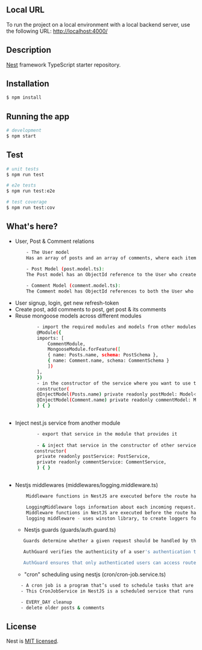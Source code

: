 ## Local URL

To run the project on a local environment with a local backend server, use the following URL: [http://localhost:4000/](http://localhost:4000/)

## Description

[Nest](https://github.com/nestjs/nest) framework TypeScript starter repository.

## Installation

```bash
$ npm install
```

## Running the app

```bash
# development
$ npm start
```

## Test

```bash
# unit tests
$ npm run test

# e2e tests
$ npm run test:e2e

# test coverage
$ npm run test:cov
```

## What's here?
- User, Post & Comment relations
    ```bash
        - The User model 
        Has an array of posts and an array of comments, where each item in the array is an ObjectId referencing the corresponding Post or Comment document.
        
        - Post Model (post.model.ts):
        The Post model has an ObjectId reference to the User who created the post

        - Comment Model (comment.model.ts):
        The Comment model has ObjectId references to both the User who made the comment and the Post on which the comment is made
    ```
- User signup, login, get new refresh-token
- Create post, add comments to post, get post & its comments
- Reuse mongoose models across different modules
    ```bash
            - import the required modules and models from other modules
            @Module({
            imports: [
                CommentModule,
                MongooseModule.forFeature([
                { name: Posts.name, schema: PostSchema },
                { name: Comment.name, schema: CommentSchema }
                ])
            ],
            })
            - in the constructor of the service where you want to use the models, inject them using @InjectModel
            constructor(
            @InjectModel(Posts.name) private readonly postModel: Model<Posts>,
            @InjectModel(Comment.name) private readonly commentModel: Model<Comment>,
            ) { }
        
    ```
- Inject nest.js service from another module
    ```bash
            - export that service in the module that provides it
            
            - & inject that service in the constructor of other service to use
           constructor(
            private readonly postService: PostService,
            private readonly commentService: CommentService,
            ) { }
        
    ```
- Nestjs middlewares (middlewares/logging.middleware.ts)
    ```bash
        Middleware functions in NestJS are executed before the route handler is called. They have access to the request and response objects and can perform actions such as logging, modifying the request or response, or terminating the request-response cycle.

        LoggingMiddleware logs information about each incoming request.
        Middleware functions in NestJS are executed before the route handler is called. They have access to the request and response objects and can perform actions such as logging, modifying the request or response, or terminating the request-response cycle.
        logging middleware - uses winston library, to create loggers for info, warn, error & generate log file based on the file size

    ```
    - Nestjs guards (guards/auth.guard.ts)
     ```bash
        Guards determine whether a given request should be handled by the route handler. They are used for authentication, authorization, and input validation.

        AuthGuard verifies the authenticity of a user's authentication token. It checks whether a JWT token is present in the request headers and if the token is valid

        AuthGuard ensures that only authenticated users can access routes

    ```
    - "cron" scheduling using nestjs (cron/cron-job.service.ts)
     ```bash
       - A cron job is a program that’s used to schedule tasks that are to be executed repeatedly at a specific time
       - This CronJobService in NestJS is a scheduled service that runs a cleanup job every day at midnight. It uses the @nestjs/schedule library for cron scheduling. The handleCron method is decorated with @Cron and specifies the cron expression for daily execution

       - EVERY_DAY cleanup
	   - delete older posts & comments

    ```
## License

Nest is [MIT licensed](LICENSE).
